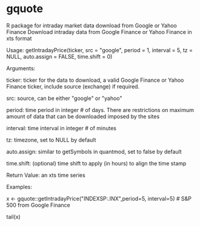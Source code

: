 # gquote
R package for intraday market data download from Google or Yahoo Finance
Download intraday data from Google Finance or Yahoo Finance in xts format

Usage:
getIntradayPrice(ticker, src = "google", period = 1, interval = 5, tz = NULL, auto.assign = FALSE, time.shift = 0)

Arguments:

ticker:	ticker for the data to download, a valid Google Finance or Yahoo Finance ticker, include source (exchange) if required.

src: source, can be either "google" or "yahoo"

period:	time period in integer # of days. There are restrictions on maximum amount of data that can be downloaded imposed by the sites

interval:	time interval in integer # of minutes

tz:	timezone, set to NULL by default

auto.assign:	similar to getSymbols in quantmod, set to false by default

time.shift:	(optional) time shift to apply (in hours) to align the time stamp

Return Value: an xts time series

Examples:

x <- gquote::getIntradayPrice("INDEXSP:.INX",period=5, interval=5)    # S&P 500 from Google Finance

tail(x)
